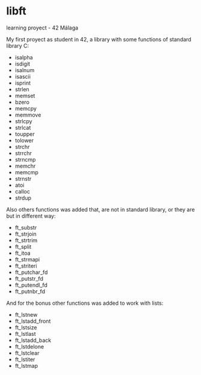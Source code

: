 # libft
learning proyect - 42 Málaga

My first proyect as student in 42, a library with some functions of standard library C:

* isalpha
* isdigit
* isalnum
* isascii
* isprint
* strlen
* memset
* bzero
* memcpy
* memmove
* strlcpy
* strlcat
* toupper
* tolower
* strchr
* strrchr
* strncmp
* memchr
* memcmp
* strnstr
* atoi
* calloc
* strdup

Also others functions was added that, are not in standard library, or they are but in different way:

* ft_substr
* ft_strjoin
* ft_strtrim
* ft_split
* ft_itoa
* ft_strmapi
* ft_striteri
* ft_putchar_fd
* ft_putstr_fd
* ft_putendl_fd
* ft_putnbr_fd

And for the bonus other functions was added to work with lists:

* ft_lstnew
* ft_lstadd_front
* ft_lstsize
* ft_lstlast
* ft_lstadd_back
* ft_lstdelone
* ft_lstclear
* ft_lstiter
* ft_lstmap

